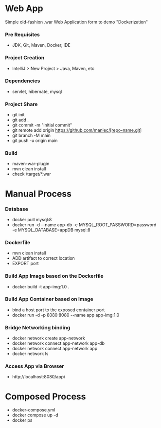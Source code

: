 # Web App

Simple old-fashion .war Web Application form to demo "Dockerization"

### Pre Requisites
- JDK, Git, Maven, Docker, IDE

### Project Creation
- IntelliJ > New Project > Java, Maven, etc

### Dependencies
- servlet, hibernate, mysql

### Project Share
- git init
- git add .
- git commit -m "initial commit"
- git remote add origin https://github.com/maniec/[repo-name.git]
- git branch -M main
- git push -u origin main

### Build
- <artifactId>maven-war-plugin</artifactId>
- mvn clean install
- check /target/*.war

# Manual Process

### Database
- docker pull mysql:8
- docker run -d --name app-db -e MYSQL_ROOT_PASSWORD=password -e MYSQL_DATABASE=appDB mysql:8

### Dockerfile
- mvn clean install
- ADD artifact to correct location
- EXPORT port

### Build App Image based on the Dockerfile
- docker build -t app-img:1.0 .

### Build App Container based on Image
- bind a host port to the exposed container port
- docker run -d -p 8080:8080 --name app app-img:1.0

### Bridge Networking binding
- docker network create app-network
- docker network connect app-network app-db
- docker network connect app-network app
- docker network ls

### Access App via Browser
- http://localhost:8080/app/

# Composed Process
- docker-compose.yml
- docker compose up -d
- docker ps